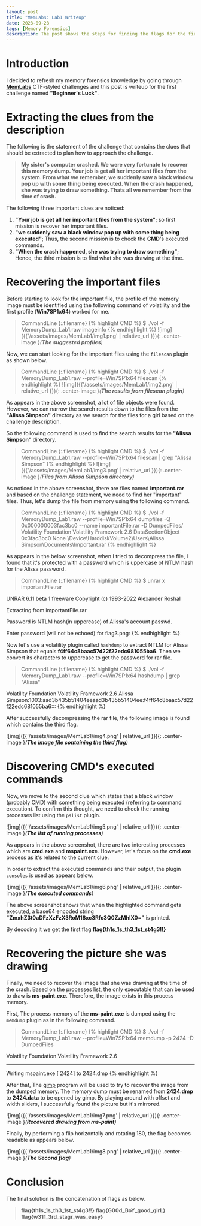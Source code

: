 ```yaml
---
layout: post
title: "MemLabs: Lab1 Writeup"
date: 2023-09-28
tags: [Memory Forensics] 
description: The post shows the steps for finding the flags for the first challenge of MemLabs.
---
```


# Introduction

I decided to refresh my memory forensics knowledge by going through [**MemLabs**](https://github.com/stuxnet999/MemLabs) CTF-styled challenges and this post is writeup for the first challenge named **"Beginner's Luck"**. 

# Extracting the clues from the description

The following is the statement of the challenge that contains the clues that should be extracted to plan how to approach the challenge.

> **My sister's computer crashed. We were very fortunate to recover this memory dump. Your job is get all her important files from the system. From what we remember, we suddenly saw a black window pop up with some thing being executed. When the crash happened, she was trying to draw something. Thats all we remember from the time of crash.**

The following three important clues are noticed:

1. **"Your job is get all her important files from the system"**; so first mission is recover her important files.
2. **"we suddenly saw a black window pop up with some thing being executed"**; Thus, the second mission is to check the **CMD**'s executed commands.
3. **"When the crash happened, she was trying to draw something"**; Hence, the third mission is to find what she was drawing at the time.

# Recovering the important files 

Before starting to look for the important file, the profile of the memory image must be identified using the following command of volatility and the first profile (**Win7SP1x64**) worked for me.

> CommandLine 
{:.filename}
{% highlight CMD %}
$ ./vol -f MemoryDump_Lab1.raw imageinfo
{% endhighlight %}
![img]({{'/assets/images/MemLab1/img1.png' | relative_url }}){: .center-image }*(**The suggested profiles**)*

Now, we can start looking for the important files using the `filescan` plugin as shown below.

> CommandLine 
{:.filename}
{% highlight CMD %}
$ ./vol -f MemoryDump_Lab1.raw --profile=Win7SP1x64 filescan
{% endhighlight %}
![img]({{'/assets/images/MemLab1/img2.png' | relative_url }}){: .center-image }*(**The results from filescan plugin**)*

As appears in the above screenshot, a lot of file objects were found. However, we can narrow the search results down to the files from the **"Alissa Simpson"** directory as we search for the files for a girl based on the challenge description.

So the following command is used to find the search results for the **"Alissa Simpson"** directory.
> CommandLine 
{:.filename}
{% highlight CMD %}
$ ./vol -f MemoryDump_Lab1.raw --profile=Win7SP1x64 filescan | grep "Alissa Simpson"
{% endhighlight %}
![img]({{'/assets/images/MemLab1/img3.png' | relative_url }}){: .center-image }*(**Files from Alissa Simpson directory**)*

As noticed in the above screenshot, there are files named **important.rar** and based on the challenge statement, we need to find her "important" files. Thus, let's dump the file from memory using the following command.
> CommandLine 
{:.filename}
{% highlight CMD %}
$ ./vol -f MemoryDump_Lab1.raw --profile=Win7SP1x64 dumpfiles -Q 0x000000003fac3bc0 --name importantFile.rar -D DumpedFiles/
Volatility Foundation Volatility Framework 2.6
DataSectionObject 0x3fac3bc0   None   \Device\HarddiskVolume2\Users\Alissa Simpson\Documents\Important.rar
{% endhighlight %}

As appears in the below screenshot, when I tried to decompress the file, I found that it's protected with a password which is uppercase of NTLM hash for the Alissa password.

> CommandLine 
{:.filename}
{% highlight CMD %}
$ unrar x importantFile.rar

UNRAR 6.11 beta 1 freeware      Copyright (c) 1993-2022 Alexander Roshal

Extracting from importantFile.rar

Password is NTLM hash(in uppercase) of Alissa's account passwd.

Enter password (will not be echoed) for flag3.png:
{% endhighlight %}

Now let's use a volatility plugin called `hashdump` to extract NTLM for Alissa Simpson that equals **f4ff64c8baac57d22f22edc681055ba6**. Then we convert its characters to uppercase to get the password for rar file.
> CommandLine 
{:.filename}
{% highlight CMD %}
$ ./vol -f MemoryDump_Lab1.raw --profile=Win7SP1x64 hashdump | grep "Alissa"

Volatility Foundation Volatility Framework 2.6
Alissa Simpson:1003:aad3b435b51404eeaad3b435b51404ee:f4ff64c8baac57d22f22edc681055ba6:::
{% endhighlight %}

After successfully decompressing the rar file, the following image is found which contains the third flag.

![img]({{'/assets/images/MemLab1/img4.png' | relative_url }}){: .center-image }*(**The image file containing the third flag**)*

# Discovering CMD's executed commands

Now, we move to the second clue which states that a black window (probably CMD) with something being executed (referring to command execution). To confirm this thought, we need to check the running processes list using the `pslist` plugin.

![img]({{'/assets/images/MemLab1/img5.png' | relative_url }}){: .center-image }*(**The list of running processes**)*

As appears in the above screenshot, there are two interesting processes which are **cmd.exe** and **mspaint.exe**. However, let's focus on the **cmd.exe** process as it's related to the current clue.

In order to extract the executed commands and their output, the plugin `consoles` is used as appears below. 

![img]({{'/assets/images/MemLab1/img6.png' | relative_url }}){: .center-image }*(**The executed commands**)*

The above screenshot shows that when the highlighted command gets executed, a base64 encoded string **"ZmxhZ3t0aDFzXzFzX3RoM18xc3Rfc3Q0ZzMhIX0="** is printed. 

By decoding it we get the first flag **flag{th1s_1s_th3_1st_st4g3!!}**

# Recovering the picture she was drawing

Finally, we need to recover the image that she was drawing at the time of the crash. Based on the processes list, the only executable that can be used to draw is **ms-paint.exe**. Therefore, the image exists in this process memory.

First, The process memory of the **ms-paint.exe** is dumped using the `memdump` plugin as in the following command.

> CommandLine 
{:.filename}
{% highlight CMD %}
$  ./vol -f MemoryDump_Lab1.raw --profile=Win7SP1x64 memdump -p 2424 -D DumpedFiles

Volatility Foundation Volatility Framework 2.6
************************************************************************
Writing mspaint.exe [  2424] to 2424.dmp
{% endhighlight %}

After that, The [gimp](https://www.gimp.org/) program will be used to try to recover the image from the dumped memory. The memory dump must be renamed from **2424.dmp** to **2424.data** to be opened by gimp. By playing around with offset and width sliders, I successfully found the picture but it's mirrored.

![img]({{'/assets/images/MemLab1/img7.png' | relative_url }}){: .center-image }*(**Recovered drawing from ms-paint**)*

Finally, by performing a flip horizontally and rotating 180, the flag becomes readable as appears below.

![img]({{'/assets/images/MemLab1/img8.png' | relative_url }}){: .center-image }*(**The Second flag**)*


# Conclusion

The final solution is the concatenation of flags as below.
> **flag{th1s_1s_th3_1st_st4g3!!} flag{G00d_BoY_good_girL} flag{w311_3rd_stagr_was_easy}**




